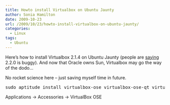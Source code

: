 ```yaml
---
title: Howto install Virtualbox on Ubuntu Jaunty
author: Sonia Hamilton
date: 2009-10-23
url: /2009/10/23/howto-install-virtualbox-on-ubuntu-jaunty/
categories:
  - Linux
tags:
  - Ubuntu
---
```

Here&#8217;s how to install Virtualbox 2.1.4 on Ubuntu Jaunty (people are [saying][1] 2.2.0 is buggy). And now that Oracle owns Sun, Virtualbox may go the way of the dodo&#8230;

No rocket science here &#8211; just saving myself time in future.

<pre>sudo aptitude install virtualbox-ose virtualbox-ose-qt virtualbox-ose-source dkms virtualbox-guest-additions</pre>

Applications -> Accessories -> VirtualBox OSE

 [1]: http://www.ubuntugeek.com/how-to-install-virtualbox-220-in-ubuntu-904-jaunty.html

